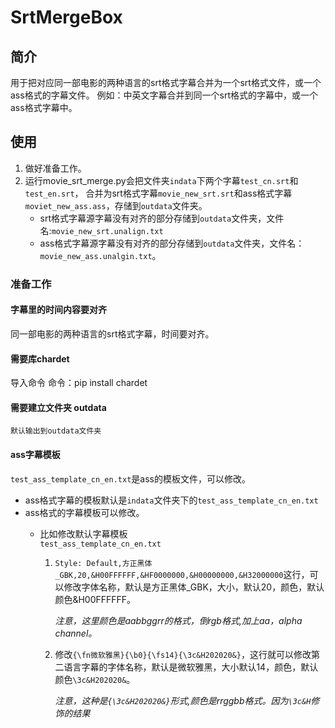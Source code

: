 # SrtMergeBox

## 简介

用于把对应同一部电影的两种语言的srt格式字幕合并为一个srt格式文件，或一个ass格式的字幕文件。
例如：中英文字幕合并到同一个srt格式的字幕中，或一个ass格式字幕中。

## 使用

1. 做好准备工作。
2. 运行movie_srt_merge.py会把文件夹`indata`下两个字幕`test_cn.srt`和`test_en.srt`，
合并为srt格式字幕`movie_new_srt.srt`和ass格式字幕`moviet_new_ass.ass`，存储到`outdata`文件夹。
    - srt格式字幕源字幕没有对齐的部分存储到`outdata`文件夹，文件名:`movie_new_srt.unalign.txt`
    - ass格式字幕源字幕没有对齐的部分存储到`outdata`文件夹，文件名：`movie_new_ass.unalgin.txt`。

### 准备工作

#### 字幕里的时间内容要对齐

同一部电影的两种语言的srt格式字幕，时间要对齐。

#### 需要库chardet

导入命令
命令：pip install chardet

#### 需要建立文件夹 outdata

    默认输出到outdata文件夹

#### ass字幕模板

`test_ass_template_cn_en.txt`是ass的模板文件，可以修改。

- ass格式字幕的模板默认是`indata`文件夹下的`test_ass_template_cn_en.txt`
- ass格式的字幕模板可以修改。
  - 比如修改默认字幕模板  
  `test_ass_template_cn_en.txt`

    1. `Style: Default,方正黑体_GBK,20,&H00FFFFFF,&HF0000000,&H00000000,&H32000000`这行，可以修改字体名称，默认是方正黑体_GBK，大小，默认20，颜色，默认颜色&H00FFFFFF。

        *注意，这里颜色是aabbggrr的格式，倒rgb格式,加上aa，alpha channel。*
  
    2. 修改`{\fn微软雅黑}{\b0}{\fs14}{\3c&H202020&}`，这行就可以修改第二语言字幕的字体名称，默认是微软雅黑，大小默认14，颜色，默认颜色`\3c&H202020&`。

        *注意，这种是`{\3c&H202020&}`形式,颜色是rrggbb格式。因为`\3c&H`修饰的结果*
